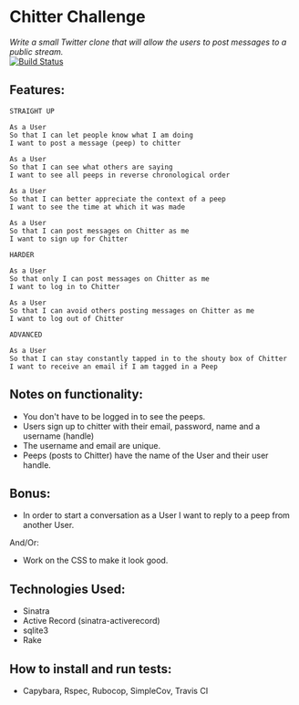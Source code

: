 Chitter Challenge
=================

_Write a small Twitter clone that will allow the users to post messages to a public stream._  
[![Build Status](https://travis-ci.org/rebeccasedgwick/chitter-challenge.svg?branch=working-branch)](https://travis-ci.org/rebeccasedgwick/chitter-challenge)  

Features:
----

```
STRAIGHT UP

As a User
So that I can let people know what I am doing  
I want to post a message (peep) to chitter

As a User
So that I can see what others are saying  
I want to see all peeps in reverse chronological order

As a User
So that I can better appreciate the context of a peep
I want to see the time at which it was made

As a User
So that I can post messages on Chitter as me
I want to sign up for Chitter

HARDER

As a User
So that only I can post messages on Chitter as me
I want to log in to Chitter

As a User
So that I can avoid others posting messages on Chitter as me
I want to log out of Chitter

ADVANCED

As a User
So that I can stay constantly tapped in to the shouty box of Chitter
I want to receive an email if I am tagged in a Peep
```

Notes on functionality:
------

* You don't have to be logged in to see the peeps.
* Users sign up to chitter with their email, password, name and a username (handle)
* The username and email are unique.
* Peeps (posts to Chitter) have the name of the User and their user handle.

Bonus:
-----

* In order to start a conversation as a User I want to reply to a peep from another User.

And/Or:

* Work on the CSS to make it look good.


Technologies Used:
----
* Sinatra
* Active Record (sinatra-activerecord)
* sqlite3
* Rake

How to install and run tests:
----
* Capybara, Rspec, Rubocop, SimpleCov, Travis CI
